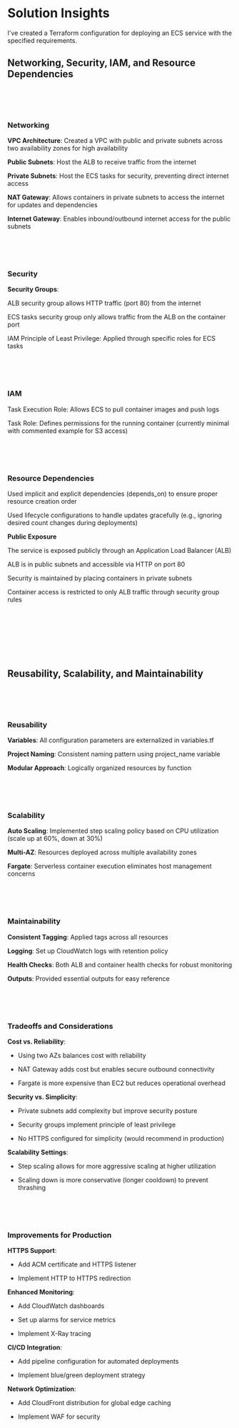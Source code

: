 # Solution Insights
I've created a Terraform configuration for deploying an ECS service with the specified requirements. 

## Networking, Security, IAM, and Resource Dependencies

<br><br><br>

### Networking

**VPC Architecture**: Created a VPC with public and private subnets across two availability zones for high availability

**Public Subnets**: Host the ALB to receive traffic from the internet

**Private Subnets**: Host the ECS tasks for security, preventing direct internet access

**NAT Gateway**: Allows containers in private subnets to access the internet for updates and dependencies

**Internet Gateway**: Enables inbound/outbound internet access for the public subnets

<br><br><br>

### Security

**Security Groups**:

ALB security group allows HTTP traffic (port 80) from the internet

ECS tasks security group only allows traffic from the ALB on the container port

IAM Principle of Least Privilege: Applied through specific roles for ECS tasks

<br><br><br>

### IAM 

Task Execution Role: Allows ECS to pull container images and push logs

Task Role: Defines permissions for the running container (currently minimal with commented example for S3 access)

<br><br><br>

### Resource Dependencies 

Used implicit and explicit dependencies (depends_on) to ensure proper resource creation order

Used lifecycle configurations to handle updates gracefully (e.g., ignoring desired count changes during deployments)

**Public Exposure**

The service is exposed publicly through an Application Load Balancer (ALB)

ALB is in public subnets and accessible via HTTP on port 80

Security is maintained by placing containers in private subnets

Container access is restricted to only ALB traffic through security group rules

<br><br><br><br><br><br>

## Reusability, Scalability, and Maintainability

<br><br><br>

### Reusability

**Variables**: All configuration parameters are externalized in variables.tf

**Project Naming**: Consistent naming pattern using project_name variable

**Modular Approach**: Logically organized resources by function

<br><br><br>

### Scalability

**Auto Scaling**: Implemented step scaling policy based on CPU utilization (scale up at 60%, down at 30%)

**Multi-AZ**: Resources deployed across multiple availability zones

**Fargate**: Serverless container execution eliminates host management concerns

<br><br><br>

### Maintainability

**Consistent Tagging**: Applied tags across all resources

**Logging**: Set up CloudWatch logs with retention policy

**Health Checks**: Both ALB and container health checks for robust monitoring

**Outputs**: Provided essential outputs for easy reference

<br><br><br>

### Tradeoffs and Considerations

**Cost vs. Reliability**:

- Using two AZs balances cost with reliability

- NAT Gateway adds cost but enables secure outbound connectivity

- Fargate is more expensive than EC2 but reduces operational overhead


**Security vs. Simplicity**:

- Private subnets add complexity but improve security posture

- Security groups implement principle of least privilege

- No HTTPS configured for simplicity (would recommend in production)


**Scalability Settings**:

- Step scaling allows for more aggressive scaling at higher utilization

- Scaling down is more conservative (longer cooldown) to prevent thrashing

<br><br><br>

### Improvements for Production

**HTTPS Support**:

- Add ACM certificate and HTTPS listener

- Implement HTTP to HTTPS redirection


**Enhanced Monitoring**:

- Add CloudWatch dashboards

- Set up alarms for service metrics

- Implement X-Ray tracing


**CI/CD Integration**:

- Add pipeline configuration for automated deployments

- Implement blue/green deployment strategy


**Network Optimization**:

- Add CloudFront distribution for global edge caching

- Implement WAF for security

